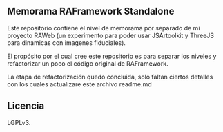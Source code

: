 ## Memorama RAFramework Standalone

Este repositorio contiene el nivel de memorama por separado de mi proyecto RAWeb (un experimento para poder usar JSArtoolkit y ThreeJS para dinamicas con imagenes fiduciales).

El propósito por el cual cree este repositorio es para separar los niveles y refactorizar un poco el código original de RAFramework.

La etapa de refactorización quedo concluida, solo faltan ciertos detalles con los cuales actualizare este archivo readme.md


## Licencia

LGPLv3.
